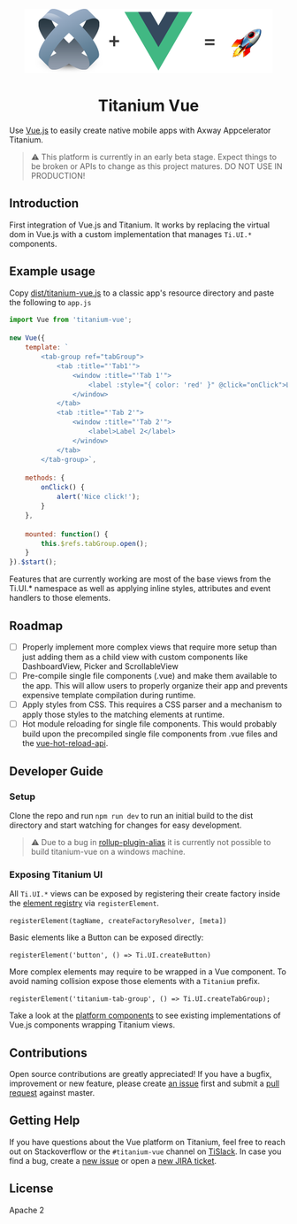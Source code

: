 <p align="center"><img width="450" src="./assets/titanium-vue.png" /></p>

<h1 align="center">Titanium Vue</h1>

Use [Vue.js](https://vuejs.org/) to easily create native mobile apps with Axway Appcelerator Titanium.

> ⚠️ This platform is currently in an early beta stage. Expect things to be broken or APIs to change as this project matures. DO NOT USE IN PRODUCTION!

## Introduction

First integration of Vue.js and Titanium. It works by replacing the virtual dom in Vue.js with a custom implementation that manages `Ti.UI.*` components.

## Example usage

Copy [dist/titanium-vue.js](dist/titanium-vue.js) to a classic app's resource directory and paste the following to `app.js`

```js
import Vue from 'titanium-vue';

new Vue({
	template: `
		<tab-group ref="tabGroup">
			<tab :title="'Tab1'">
				<window :title="'Tab 1'">
					<label :style="{ color: 'red' }" @click="onClick">Label 1</label>
				</window>
			</tab>
			<tab :title="'Tab 2'">
				<window :title="'Tab 2'">
					<label>Label 2</label>
				</window>
			</tab>
		</tab-group>`,

	methods: {
		onClick() {
			alert('Nice click!');
		}
	},

	mounted: function() {
		this.$refs.tabGroup.open();
	}
}).$start();

```

Features that are currently working are most of the base views from the Ti.UI.* namespace as well as applying inline styles, attributes and event handlers to those elements.

## Roadmap

- [ ] Properly implement more complex views that require more setup than just adding them as a child view with custom components like DashboardView, Picker and ScrollableView
- [ ] Pre-compile single file components (.vue) and make them available to the app. This will allow users to properly organize their app and prevents expensive template compilation during runtime.
- [ ] Apply styles from CSS. This requires a CSS parser and a mechanism to apply those styles to the matching elements at runtime.
- [ ] Hot module reloading for single file components. This would probably build upon the precompiled single file components from .vue files and the [vue-hot-reload-api](https://github.com/vuejs/vue-hot-reload-api).

## Developer Guide

### Setup

Clone the repo and run `npm run dev` to run an initial build to the dist directory and start watching for changes for easy development.

> ⚠️ Due to a bug in [rollup-plugin-alias](https://github.com/rollup/rollup-plugin-alias/issues/11) it is currently not possible to build titanium-vue on a windows machine.

### Exposing Titanium UI

All `Ti.UI.*` views can be exposed by registering their create factory inside the [element registry](platform/titanium/element-registry.js) via `registerElement`.

`registerElement(tagName, createFactoryResolver, [meta])`

Basic elements like a Button can be exposed directly:

`registerElement('button', () => Ti.UI.createButton)`

More complex elements may require to be wrapped in a Vue component. To avoid naming collision expose those elements with a `Titanium` prefix.

`registerElement('titanium-tab-group', () => Ti.UI.createTabGroup);`

Take a look at the [platform components](platform/titanium/runtime/components) to see existing implementations of Vue.js components wrapping Titanium views.

## Contributions

Open source contributions are greatly appreciated! If you have a bugfix, improvement or new feature, please create
[an issue](https://github.com/appcelerator/titanium-vue/issues/new) first and submit a [pull request](https://github.com/appcelerator/titanium-vue/pulls/new) against master.

## Getting Help

If you have questions about the Vue platform on Titanium, feel free to reach out on Stackoverflow or the
`#titanium-vue` channel on [TiSlack](http://tislack.org). In case you find a bug, create a [new issue](/issues/new)
or open a [new JIRA ticket](https://jira.appcelerator.org).

## License

Apache 2
